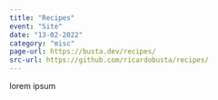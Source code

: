 ```yaml
---
title: "Recipes"
event: "Site"
date: "13-02-2022"
category: "misc"
page-url: https://busta.dev/recipes/
src-url: https://github.com/ricardobusta/recipes/
---
```

lorem ipsum